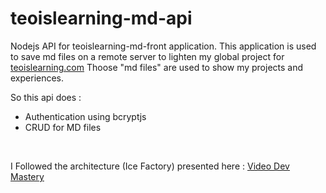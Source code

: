# teoislearning-md-api

Nodejs API for teoislearning-md-front application.
This application is used to save md files on a remote server to lighten my global project
for [teoislearning.com](https://teoislearning.com)
Thoose "md files" are used to show my projects and experiences. 

So this api does :
- Authentication using bcryptjs
- CRUD for MD files

<br />

I Followed the architecture (Ice Factory) presented here : [Video Dev Mastery](https://www.youtube.com/watch?v=fy6-LSE_zjI&t=841s&ab_channel=DevMastery)


